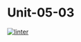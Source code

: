 # Unit-05-03
[![linter](https://github.com/<SophiaSamera>/<Unit-5-03>/workflows/linter/badge.svg)](https://github.com/marketplace/actions/super-linter)
